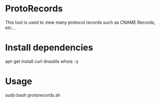 # ProtoRecords
This tool is used to view many protocol records such as CNAME Records, etc...

# Install dependencies 
apt-get install curl dnsutils whois -y

# Usage
sudo bash protorecords.sh
